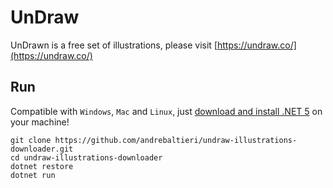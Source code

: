 # UnDraw

UnDrawn is a free set of illustrations, please visit [https://undraw.co/](https://undraw.co/)

## Run
Compatible with `Windows`, `Mac` and `Linux`, just [download and install .NET 5](https://dotnet.microsoft.com/download/dotnet/5.0) on your machine!

```
git clone https://github.com/andrebaltieri/undraw-illustrations-downloader.git
cd undraw-illustrations-downloader
dotnet restore
dotnet run
```
